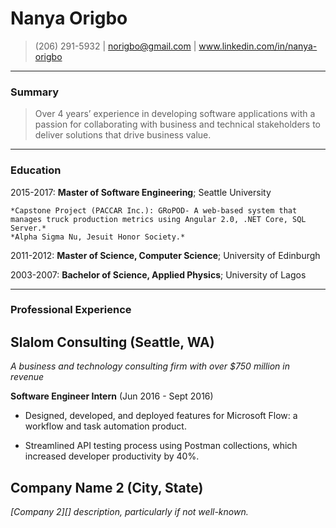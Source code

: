 Nanya Origbo
============
> (206) 291-5932 | norigbo@gmail.com | www.linkedin.com/in/nanya-origbo

----

### Summary
> Over 4 years’ experience in developing software applications with a passion for collaborating with business and technical stakeholders to deliver solutions that drive business value.

----

### Education

2015-2017:   **Master of Software Engineering**; Seattle University

    *Capstone Project (PACCAR Inc.): GRoPOD- A web-based system that manages truck production metrics using Angular 2.0, .NET Core, SQL      Server.*
    *Alpha Sigma Nu, Jesuit Honor Society.*

2011-2012:   **Master of Science, Computer Science**; University of Edinburgh

2003-2007:   **Bachelor of Science, Applied Physics**; University of Lagos

---------
     
### Professional Experience

## Slalom Consulting (Seattle, WA)
*A business and technology consulting firm with over $750 million in revenue*

**Software Engineer Intern** (Jun 2016 - Sept 2016)

- Designed, developed, and deployed features for Microsoft Flow: a workflow and task automation product. 

- Streamlined API testing process using Postman collections, which increased developer productivity by 40%.

## Company Name 2 (City, State)
*[Company 2][] description, particularly if not well-known.*
